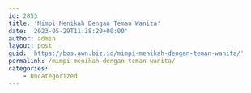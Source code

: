 ```yaml
---
id: 2855
title: 'Mimpi Menikah Dengan Teman Wanita'
date: '2023-05-29T11:38:20+00:00'
author: admin
layout: post
guid: 'https://bos.awn.biz.id/mimpi-menikah-dengan-teman-wanita/'
permalink: /mimpi-menikah-dengan-teman-wanita/
categories:
    - Uncategorized
---
```


